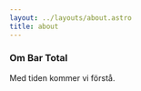 ```yaml
---
layout: ../layouts/about.astro
title: about
---
```

### **Om Bar Total**

Med tiden kommer vi förstå.
